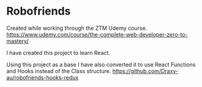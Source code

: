 # Robofriends

Created while working through the ZTM Udemy course.
https://www.udemy.com/course/the-complete-web-developer-zero-to-mastery/

I have created this project to learn React.

Using this project as a base I have also converted it to use React Functions and Hooks instead of the Class structure.
https://github.com/Draxy-au/robofriends-hooks-redux
